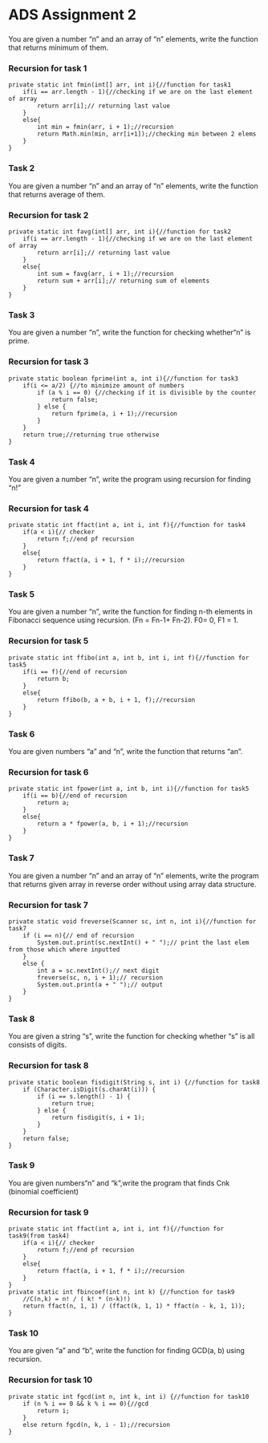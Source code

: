 # ADS Assignment 2
### 
You are given a number “n” and an array of “n” elements, write the function that returns minimum of them. 
### Recursion for task 1
```
private static int fmin(int[] arr, int i){//function for task1
    if(i == arr.length - 1){//checking if we are on the last element of array
        return arr[i];// returning last value
    }
    else{
        int min = fmin(arr, i + 1);//recursion
        return Math.min(min, arr[i+1]);//checking min between 2 elems
    }
}
```
### Task 2
You are given a number “n” and an array of “n” elements, write the function that returns average of them. 
### Recursion for task 2
```
private static int favg(int[] arr, int i){//function for task2
    if(i == arr.length - 1){//checking if we are on the last element of array
        return arr[i];// returning last value
    }
    else{
        int sum = favg(arr, i + 1);//recursion
        return sum + arr[i];// returning sum of elements
    }
}
```
### Task 3
You are given a number “n”, write the function for checking whether“n” is prime.
### Recursion for task 3
```
private static boolean fprime(int a, int i){//function for task3
    if(i <= a/2) {//to minimize amount of numbers
        if (a % i == 0) {//checking if it is divisible by the counter
            return false;
        } else {
            return fprime(a, i + 1);//recursion
        }
    }
    return true;//returning true otherwise
}
```
### Task 4
You are given a number “n”, write the program using recursion for finding “n!”
### Recursion for task 4
```
private static int ffact(int a, int i, int f){//function for task4
    if(a < i){// checker
        return f;//end pf recursion
    }
    else{
        return ffact(a, i + 1, f * i);//recursion
    }
}
```
### Task 5
You are given a number “n”, write the function for finding n-th elements in Fibonacci sequence using recursion. (Fn = Fn-1+ Fn-2). F0= 0, F1 = 1.
### Recursion for task 5
```
private static int ffibo(int a, int b, int i, int f){//function for task5
    if(i == f){//end of recursion
        return b;
    }
    else{
        return ffibo(b, a + b, i + 1, f);//recursion
    }
}
```
### Task 6
You are given numbers “a” and “n”, write the function that returns “an”. 
### Recursion for task 6
```
private static int fpower(int a, int b, int i){//function for task5
    if(i == b){//end of recursion
        return a;
    }
    else{
        return a * fpower(a, b, i + 1);//recursion
    }
}
```
### Task 7
You are given a number “n” and an array of “n” elements, write the program that returns given array in reverse order without using array data structure.
### Recursion for task 7
```
private static void freverse(Scanner sc, int n, int i){//function for task7
    if (i == n){// end of recursion
        System.out.print(sc.nextInt() + " ");// print the last elem from those which where inputted
    }
    else {
        int a = sc.nextInt();// next digit
        freverse(sc, n, i + 1);// recursion
        System.out.print(a + " ");// output
    }
}
```
### Task 8
You are given a string “s”, write the function for checking whether “s” is all consists of digits.
### Recursion for task 8
```
private static boolean fisdigit(String s, int i) {//function for task8
    if (Character.isDigit(s.charAt(i))) {
        if (i == s.length() - 1) {
            return true;
        } else {
            return fisdigit(s, i + 1);
        }
    }
    return false;
}
```
### Task 9
You are given numbers“n” and “k”,write the program that finds Cnk (binomial coefficient)
### Recursion for task 9
```
private static int ffact(int a, int i, int f){//function for task9(from task4)
    if(a < i){// checker
        return f;//end pf recursion
    }
    else{
        return ffact(a, i + 1, f * i);//recursion
    }
}
private static int fbincoef(int n, int k) {//function for task9
    //C(n,k) = n! / ( k! * (n-k)!)
    return ffact(n, 1, 1) / (ffact(k, 1, 1) * ffact(n - k, 1, 1));
}
```
### Task 10
You are given “a” and “b”, write the function for finding GCD(a, b) using recursion.
### Recursion for task 10
```
private static int fgcd(int n, int k, int i) {//function for task10
    if (n % i == 0 && k % i == 0){//gcd
        return i;
    }
    else return fgcd(n, k, i - 1);//recursion
}
```
